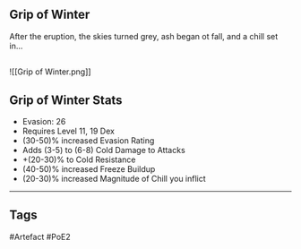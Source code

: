 ## Grip of Winter
After the eruption, the skies turned grey,
ash began ot fall, and a chill set in...
##
![[Grip of Winter.png]]
## Grip of Winter Stats
- Evasion: 26
- Requires Level 11, 19 Dex
- (30-50)% increased Evasion Rating
- Adds (3-5) to (6-8) Cold Damage to Attacks
- +(20-30)% to Cold Resistance
- (40-50)% increased Freeze Buildup
- (20-30)% increased Magnitude of Chill you inflict


---
## Tags
#Artefact
#PoE2
